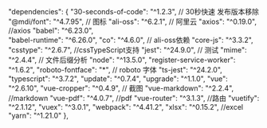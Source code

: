   "dependencies": {
    "30-seconds-of-code": "^1.2.3", // 30秒快速 发布版本移除
    "@mdi/font": "^4.7.95", //  图标
    "ali-oss": "^6.2.1", // 阿里云
    "axios": "^0.19.0", //axios
    "babel": "^6.23.0",  
    "babel-runtime": "^6.26.0",
    "co": "^4.6.0", // ali-oss依赖
    "core-js": "^3.3.2",
    "csstype": "^2.6.7", //cssTypeScript支持
    "jest": "^24.9.0", // 测试
    "mime": "^2.4.4", // 文件后缀分析
    "node": "^13.5.0", 
    "register-service-worker": "^1.6.2",
    "roboto-fontface": "*", // roboto 字体
    "ts-jest": "^24.2.0",
    "typescript": "^3.7.2",
    "update": "^0.7.4",
    "upgrade": "^1.1.0",
    "vue": "^2.6.10",
    "vue-cropper": "^0.4.9", // 截图
    "vue-markdown": "^2.2.4", //markdown
    "vue-pdf": "^4.0.7", //pdf
    "vue-router": "^3.1.3", //路由
    "vuetify": "^2.1.12", 
    "vuex": "^3.0.1",
    "webpack": "^4.41.2",
    "xlsx": "^0.15.2", //excel
    "yarn": "^1.21.0"
  },
